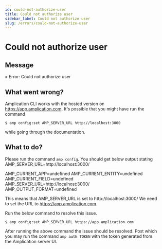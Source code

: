```yaml
---
id: could-not-authorize-user
title: Could not authorize user
sidebar_label: Could not authorize user
slug: /errors/could-not-authorize-user
---
```


# Could not authorize user

## Message

»   Error: Could not authorize user

## What went wrong?

Amplication CLI works with the hosted version on https://app.amplication.com. It's possible that you might have run the command 

```$ amp config:set AMP_SERVER_URL http://localhost:3000```

while going through the documentation.


## What to do?

Please run the command `amp config`. You should get below output stating AMP_SERVER_URL=http://localhost:3000/

AMP_CURRENT_APP=undefined
AMP_CURRENT_ENTITY=undefined
AMP_CURRENT_FIELD=undefined
AMP_SERVER_URL=http://localhost:3000/
AMP_OUTPUT_FORMAT=undefined

This means that AMP_SERVER_URL is set to http://localhost:3000/ We need to set the URL to https://app.amplication.com.

Run the below command to resolve this issue.

```$ amp config:set AMP_SERVER_URL https://app.amplication.com```

After running the above command the issue should be resolved. Post which you may run the command `amp auth TOKEN` with the token generated from the Amplication server UI.



